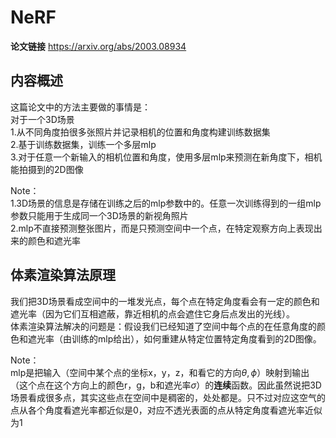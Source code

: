 # NeRF
**论文链接** https://arxiv.org/abs/2003.08934  

## 内容概述
这篇论文中的方法主要做的事情是：  
对于一个3D场景  
1.从不同角度拍很多张照片并记录相机的位置和角度构建训练数据集  
2.基于训练数据集，训练一个多层mlp  
3.对于任意一个新输入的相机位置和角度，使用多层mlp来预测在新角度下，相机能拍摄到的2D图像  

Note：  
1.3D场景的信息是存储在训练之后的mlp参数中的。任意一次训练得到的一组mlp参数只能用于生成同一个3D场景的新视角照片  
2.mlp不直接预测整张图片，而是只预测空间中一个点，在特定观察方向上表现出来的颜色和遮光率

## 体素渲染算法原理
我们把3D场景看成空间中的一堆发光点，每个点在特定角度看会有一定的颜色和遮光率（因为它们互相遮蔽，靠近相机的点会遮住它身后点发出的光线）。  
体素渲染算法解决的问题是：假设我们已经知道了空间中每个点的在任意角度的颜色和遮光率（由训练的mlp给出），如何重建从特定位置特定角度看到的2D图像。 

Note：  
mlp是把输入（空间中某个点的坐标x，y，z，和看它的方向$\theta,\phi$）映射到输出（这个点在这个方向上的颜色r，g，b和遮光率$\sigma$）的**连续**函数。因此虽然说把3D场景看成很多点，其实这些点在空间中是稠密的，处处都是。只不过对应这空气的点从各个角度看遮光率都近似是0，对应不透光表面的点从特定角度看遮光率近似为1  

